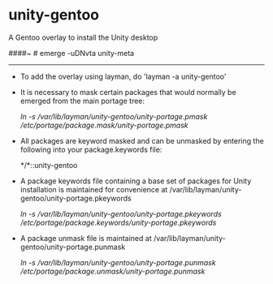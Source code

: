 unity-gentoo
============

A Gentoo overlay to install the Unity desktop

####~ # emerge -uDNvta unity-meta

--------------------------------------------------------------

* To add the overlay using layman, do 'layman -a unity-gentoo'

* It is necessary to mask certain packages that would normally be emerged from the main portage tree:

	*ln -s /var/lib/layman/unity-gentoo/unity-portage.pmask /etc/portage/package.mask/unity-portage.pmask*

* All packages are keyword masked and can be unmasked by entering the following into your package.keywords file:

	\*/\*::unity-gentoo

* A package keywords file containing a base set of packages for Unity installation is maintained for convenience at /var/lib/layman/unity-gentoo/unity-portage.pkeywords

	*ln -s /var/lib/layman/unity-gentoo/unity-portage.pkeywords /etc/portage/package.keywords/unity-portage.pkeywords*

* A package unmask file is maintained at /var/lib/layman/unity-gentoo/unity-portage.punmask

	*ln -s /var/lib/layman/unity-gentoo/unity-portage.punmask /etc/portage/package.unmask/unity-portage.punmask*

